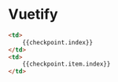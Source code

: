 # Vuetify 
```html
<td>
    {{checkpoint.index}}
</td>
<td>
    {{checkpoint.item.index}}
</td>
```

